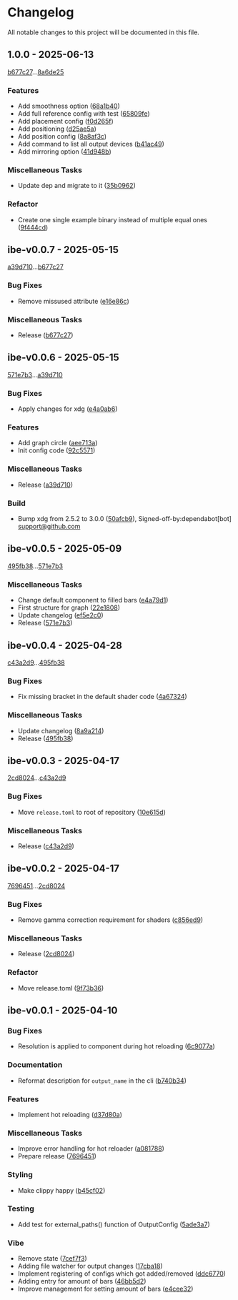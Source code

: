 # Changelog

All notable changes to this project will be documented in this file.

## 1.0.0 - 2025-06-13

[b677c27](b677c27e43b6bab131abfb7fe5a7425a9a758163)...[8a6de25](8a6de2537696cc3359f87d05c83b95d83ab15a0a)

### Features

- Add smoothness option ([68a1b40](68a1b40ac4e56c6c4e8a898996b0460b4c5c86fc))
- Add full reference config with test ([65809fe](65809fe105a88b526f1c2a8b7903cb3666add39d))
- Add placement config ([f0d265f](f0d265f19bf78f402eb3cc346d7ff34e4761e60f))
- Add positioning ([d25ae5a](d25ae5a00161fde6b073dfcf024d858f8f781db7))
- Add position config ([8a8af3c](8a8af3c99d35b09ace499acae54e3d2ff5fc00de))
- Add command to list all output devices ([b41ac49](b41ac497ec670e16fcb3e7b3ce20851749c2c094))
- Add mirroring option ([41d948b](41d948b658150343e804772b4163b55faf0ab4fb))

### Miscellaneous Tasks

- Update dep and migrate to it ([35b0962](35b09629a2a5e0233ad89c2744b08ba818c70a29))

### Refactor

- Create one single example binary instead of multiple equal ones ([9f444cd](9f444cde8c845ab911adc3060cda742e617a26ef))

## ibe-v0.0.7 - 2025-05-15

[a39d710](a39d710e6be162ec981b44c770114561466f2c2c)...[b677c27](b677c27e43b6bab131abfb7fe5a7425a9a758163)

### Bug Fixes

- Remove missused attribute ([e16e86c](e16e86c9120a3e399e19e16516d63b14d5d6eb92))

### Miscellaneous Tasks

- Release ([b677c27](b677c27e43b6bab131abfb7fe5a7425a9a758163))

## ibe-v0.0.6 - 2025-05-15

[571e7b3](571e7b3a8d19825c48ecf889910209e9b6db84c2)...[a39d710](a39d710e6be162ec981b44c770114561466f2c2c)

### Bug Fixes

- Apply changes for xdg ([e4a0ab6](e4a0ab68a5189b075860cf7f9842499f8efa0e18))

### Features

- Add graph circle ([aee713a](aee713aae7a87f9b1ea1a1aa34ef932f7e28bec9))
- Init config code ([92c5571](92c5571b9269584b7bf471bc2ce5b936ff2b9b16))

### Miscellaneous Tasks

- Release ([a39d710](a39d710e6be162ec981b44c770114561466f2c2c))

### Build

- Bump xdg from 2.5.2 to 3.0.0 ([50afcb9](50afcb98e78b624ee3240392e47bb09034917efb)), Signed-off-by:dependabot[bot] <support@github.com>

## ibe-v0.0.5 - 2025-05-09

[495fb38](495fb384cc55cf080e136d64abd0a9e09eacf118)...[571e7b3](571e7b3a8d19825c48ecf889910209e9b6db84c2)

### Miscellaneous Tasks

- Change default component to filled bars ([e4a79d1](e4a79d13b68d79d3a93de46c47b3991c2c3ff12a))
- First structure for graph ([22e1808](22e1808d2af20e53f878f5001bc95a8e3130193a))
- Update changelog ([ef5e2c0](ef5e2c05623720e8b2ab7c81e4208ffeafb8f155))
- Release ([571e7b3](571e7b3a8d19825c48ecf889910209e9b6db84c2))

## ibe-v0.0.4 - 2025-04-28

[c43a2d9](c43a2d99577703a2b833ce880079fa786fc8ccf9)...[495fb38](495fb384cc55cf080e136d64abd0a9e09eacf118)

### Bug Fixes

- Fix missing bracket in the default shader code ([4a67324](4a67324517204484e7beb1f620f60b49771abb32))

### Miscellaneous Tasks

- Update changelog ([8a9a214](8a9a21421f97096aa655b1d00eca9ba3ce4b47ef))
- Release ([495fb38](495fb384cc55cf080e136d64abd0a9e09eacf118))

## ibe-v0.0.3 - 2025-04-17

[2cd8024](2cd8024918f77b205e235b312cae56c64481291b)...[c43a2d9](c43a2d99577703a2b833ce880079fa786fc8ccf9)

### Bug Fixes

- Move `release.toml` to root of repository ([10e615d](10e615df0298f1d81764352f719987b0ebc93e8d))

### Miscellaneous Tasks

- Release ([c43a2d9](c43a2d99577703a2b833ce880079fa786fc8ccf9))

## ibe-v0.0.2 - 2025-04-17

[7696451](7696451247d7996f06d4a73528d1f440b816ae79)...[2cd8024](2cd8024918f77b205e235b312cae56c64481291b)

### Bug Fixes

- Remove gamma correction requirement for shaders ([c856ed9](c856ed9ad560078910d7b1cb7e448e250d6df832))

### Miscellaneous Tasks

- Release ([2cd8024](2cd8024918f77b205e235b312cae56c64481291b))

### Refactor

- Move release.toml ([9f73b36](9f73b36667a49d7c764f021ef832b3132cb545d7))

## ibe-v0.0.1 - 2025-04-10

### Bug Fixes

- Resolution is applied to component during hot reloading ([6c9077a](6c9077a0f08e1d60ef64243b15680d1081ba572e))

### Documentation

- Reformat description for `output_name` in the cli ([b740b34](b740b34a9f58a22910861e23e5fb9325297231db))

### Features

- Implement hot reloading ([d37d80a](d37d80ad35f26de06e0f439e3aa3e014eff7a59c))

### Miscellaneous Tasks

- Improve error handling for hot reloader ([a081788](a0817888392827f22364c16bd1006cd5edcdaa01))
- Prepare release ([7696451](7696451247d7996f06d4a73528d1f440b816ae79))

### Styling

- Make clippy happy ([b45cf02](b45cf02eeb04791d86be615687da16fc8bacb4aa))

### Testing

- Add test for external_paths() function of OutputConfig ([5ade3a7](5ade3a735d70f9f77565575404f40a2cdca6716f))

### Vibe

- Remove state ([7cef7f3](7cef7f39e7759d314f5715dd28f228917dae23d9))
- Adding file watcher for output changes ([17cba18](17cba18a31cb4c67a70acc53ed9696c0ac43cf7b))
- Implement registering of configs which got added/removed ([ddc6770](ddc67708dd672477d731605289dad1caaf7de974))
- Adding entry for amount of bars ([46bb5d2](46bb5d2674081b8190070452221122d1415289c0))
- Improve management for setting amount of bars ([e4cee32](e4cee32260859185fc3b44159793de0d2c0c15ca))

<!-- generated by git-cliff -->
